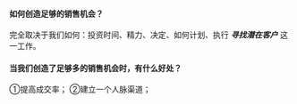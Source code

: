 #### 如何创造足够的销售机会？
完全取决于我们如何：投资时间、精力、决定、如何计划、执行 ***寻找潜在客户*** 这一工作。

#### 当我们创造了足够多的销售机会时，有什么好处？
①提高成交率；
②建立一个人脉渠道；
